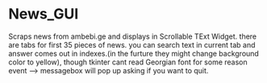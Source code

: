 # News_GUI

Scraps news from ambebi.ge and displays in Scrollable TExt Widget.
there are tabs for first 35 pieces of news.
you can search text in current tab and answer comes out in indexes.(in the furture they might change background color to yellow), though tkinter cant read Georgian font for some reason
event --> <Escape> messagebox will pop up asking if you want to quit.


